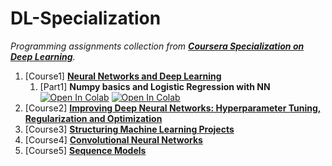 # DL-Specialization

_Programming assignments collection from [**Coursera Specialization on Deep Learning**](https://www.coursera.org/specializations/deep-learning)._

1. [Course1] [**Neural Networks and Deep Learning**](https://www.coursera.org/learn/neural-networks-deep-learning)
    1. [Part1] **Numpy basics and Logistic Regression with NN** [![Open In Colab](https://colab.research.google.com/assets/colab-badge.svg)](https://colab.research.google.com/github/damianiRiccardo90/DL-Specialization/blob/master/C1-Neural_Networks_and_Deep_Learning/W2/Python_Basics_With_Numpy_v3a.ipynb) [![Open In Colab](https://colab.research.google.com/assets/colab-badge.svg)](https://colab.research.google.com/github/damianiRiccardo90/DL-Specialization/blob/master/C1-Neural_Networks_and_Deep_Learning/W2/Logistic_Regression_with_a_Neural_Network_mindset_v6a.ipynb)
2. [Course2] [**Improving Deep Neural Networks: Hyperparameter Tuning, Regularization and Optimization**](https://www.coursera.org/learn/deep-neural-network)
3. [Course3] [**Structuring Machine Learning Projects**](https://www.coursera.org/learn/machine-learning-projects)
4. [Course4] [**Convolutional Neural Networks**](https://www.coursera.org/learn/convolutional-neural-networks)
5. [Course5] [**Sequence Models**](https://www.coursera.org/learn/nlp-sequence-models)
